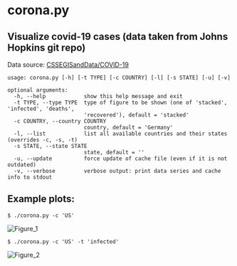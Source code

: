 # corona.py
## Visualize covid-19 cases (data taken from Johns Hopkins git repo)

Data source:
[CSSEGISandData/COVID-19](https://github.com/CSSEGISandData/COVID-19/tree/master/csse_covid_19_data/csse_covid_19_time_series)

```
usage: corona.py [-h] [-t TYPE] [-c COUNTRY] [-l] [-s STATE] [-u] [-v]

optional arguments:
  -h, --help            show this help message and exit
  -t TYPE, --type TYPE  type of figure to be shown (one of 'stacked', 'infected', 'deaths',
                        'recovered'), default = 'stacked'
  -c COUNTRY, --country COUNTRY
                        country, default = 'Germany'
  -l, --list            list all available countries and their states (overrides -c, -s, -t)
  -s STATE, --state STATE
                        state, default = ''
  -u, --update          force update of cache file (even if it is not outdated)
  -v, --verbose         verbose output: print data series and cache info to stdout
```

## Example plots:

```
$ ./corona.py -c 'US'
```
![Figure_1](https://user-images.githubusercontent.com/28967414/80757493-8a1df200-8b34-11ea-8ea8-bed1d83bb69a.png)

```
$ ./corona.py -c 'US' -t 'infected'
```
![Figure_2](https://user-images.githubusercontent.com/28967414/80757488-89855b80-8b34-11ea-9315-982580908a4c.png)

